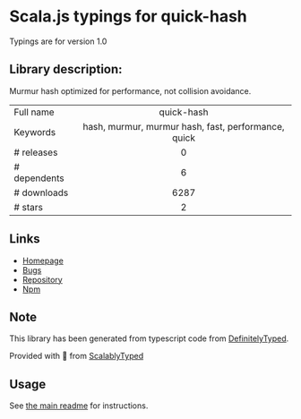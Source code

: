 
# Scala.js typings for quick-hash

Typings are for version 1.0

## Library description:
Murmur hash optimized for performance, not collision avoidance.

|                    |                 |
| ------------------ | :-------------: |
| Full name          | quick-hash |
| Keywords           | hash, murmur, murmur hash, fast, performance, quick |
| # releases         | 0 |
| # dependents       | 6 |
| # downloads        | 6287 |
| # stars            | 2 |

## Links
- [Homepage](https://github.com/vigour-io/quick-hash#readme)
- [Bugs](https://github.com/vigour-io/quick-hash/issues)
- [Repository](https://github.com/vigour-io/quick-hash)
- [Npm](https://www.npmjs.com/package/quick-hash)
    


## Note
This library has been generated from typescript code from [DefinitelyTyped](https://definitelytyped.org).

Provided with :purple_heart: from [ScalablyTyped](https://github.com/oyvindberg/ScalablyTyped)

## Usage
See [the main readme](../../readme.md) for instructions.


